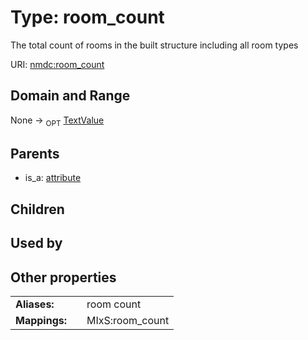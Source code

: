 
# Type: room_count


The total count of rooms in the built structure including all room types

URI: [nmdc:room_count](https://microbiomedata/meta/room_count)


## Domain and Range

None ->  <sub>OPT</sub> [TextValue](TextValue.md)

## Parents

 *  is_a: [attribute](attribute.md)

## Children


## Used by


## Other properties

|  |  |  |
| --- | --- | --- |
| **Aliases:** | | room count |
| **Mappings:** | | MIxS:room_count |

